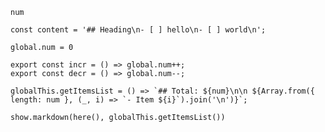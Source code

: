 `num`

```
const content = '## Heading\n- [ ] hello\n- [ ] world\n';

global.num = 0

export const incr = () => global.num++;
export const decr = () => global.num--;

globalThis.getItemsList = () => `## Total: ${num}\n\n ${Array.from({ length: num }, (_, i) => `- Item ${i}`).join('\n')}`;
```

`show.markdown(here(), globalThis.getItemsList())`
